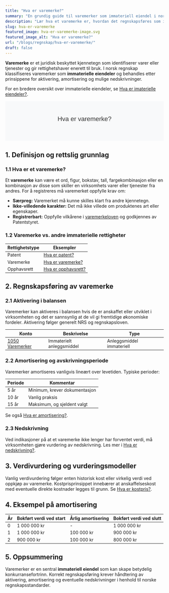 ```yaml
---
title: "Hva er varemerke?"
summary: "En grundig guide til varemerker som immateriell eiendel i norsk regnskap. Vi dekker juridisk definisjon, regnskapsføring, amortiseringsperiode, nedskrivning og praktiske eksempler."
description: "Lær hva et varemerke er, hvordan det regnskapsføres som immateriell eiendel i Norge, inkludert aktivering, amortisering og nedskrivning."
slug: hva-er-varemerke
featured_image: hva-er-varemerke-image.svg
featured_image_alt: "Hva er varemerke?"
url: "/blogs/regnskap/hva-er-varemerke/"
draft: false
---
```



**Varemerke** er et juridisk beskyttet kjennetegn som identifiserer varer eller tjenester og gir rettighetshaver enerett til bruk. I norsk regnskap klassifiseres varemerker som **immaterielle eiendeler** og behandles etter prinsippene for aktivering, amortisering og mulige nedskrivninger.

For en bredere oversikt over immaterielle eiendeler, se [Hva er imaterielle eiendeler?](/blogs/regnskap/hva-er-imaterielle-eiendeler "Hva er Imaterielle Eiendeler? Komplett Guide til Immaterielle Verdier i Regnskap").

![Hva er varemerke?](hva-er-varemerke-image.svg)

## 1. Definisjon og rettslig grunnlag

### 1.1 Hva er et varemerke?

Et **varemerke** kan være et ord, figur, bokstav, tall, fargekombinasjon eller en kombinasjon av disse som skiller en virksomhets varer eller tjenester fra andres. For å registreres må varemerket oppfylle krav om:

* **Særpreg:** Varemerket må kunne skilles klart fra andre kjennetegn.
* **Ikke-villedende karakter:** Det må ikke villede om produktenes art eller egenskaper.
* **Registrerbart:** Oppfylle vilkårene i [varemerkeloven](https://lovdata.no/dokument/NL/lov/2010-06-26-19) og godkjennes av Patentstyret.

### 1.2 Varemerke vs. andre immaterielle rettigheter

| Rettighetstype | Eksempler |
|----------------|----------|
| Patent         | [Hva er patent?](/blogs/regnskap/hva-er-patent "Hva er Patent? Guide til Patentbeskyttelse") |
| Varemerke      | [Hva er varemerke?](/blogs/regnskap/hva-er-varemerke "Hva er Varemerke? Guide til Immaterielle Eiendeler i Regnskap") |
| Opphavsrett    | [Hva er opphavsrett?](/blogs/regnskap/hva-er-opphavsrett "Hva er Opphavsrett? Guide til Opphavsrett i Regnskap") |

## 2. Regnskapsføring av varemerke

### 2.1 Aktivering i balansen

Varemerker kan aktiveres i balansen hvis de er anskaffet eller utviklet i virksomheten og det er sannsynlig at de vil gi fremtidige økonomiske fordeler. Aktivering følger generelt NRS og regnskapsloven.

| Konto | Beskrivelse | Type |
|-------|-------------|------|
| [1050 Varemerker](/blogs/kontoplan/1050-varemerker "Konto 1050 - Varemerker") | Immaterielt anleggsmiddel | Anleggsmiddel immateriell |

### 2.2 Amortisering og avskrivningsperiode

Varemerker amortiseres vanligvis lineært over levetiden. Typiske perioder:

| Periode | Kommentar |
|---------|-----------|
| 5 år    | Minimum, krever dokumentasjon |
| 10 år   | Vanlig praksis |
| 15 år   | Maksimum, og sjeldent valgt |

Se også [Hva er amortisering?](/blogs/regnskap/hva-er-amortisering "Hva er Amortisering? En Komplett Guide til Avskrivninger").

### 2.3 Nedskrivning

Ved indikasjoner på at et varemerke ikke lenger har forventet verdi, må virksomheten gjøre vurdering av nedskrivning. Les mer i [Hva er nedskrivning?](/blogs/regnskap/hva-er-nedskrivning "Hva er Nedskrivning? Guide til Nedskrivning i Regnskap").

## 3. Verdivurdering og vurderingsmodeller

Vanlig verdivurdering følger enten historisk kost eller virkelig verdi ved oppkjøp av varemerke. Kostprisprinsippet innebærer at anskaffelseskost med eventuelle direkte kostnader legges til grunn. Se [Hva er kostpris?](/blogs/regnskap/hva-er-kostpris "Hva er Kostpris? Komplett Guide til Anskaffelseskost").

## 4. Eksempel på amortisering

| År | Bokført verdi ved start | Årlig amortisering | Bokført verdi ved slutt |
|----|-------------------------|--------------------|-------------------------|
| 0  | 1 000 000 kr            | -                  | 1 000 000 kr            |
| 1  | 1 000 000 kr            | 100 000 kr         | 900 000 kr              |
| 2  | 900 000 kr              | 100 000 kr         | 800 000 kr              |

## 5. Oppsummering

Varemerker er en sentral **immateriell eiendel** som kan skape betydelig konkurransefortrinn. Korrekt regnskapsføring krever håndtering av aktivering, amortisering og eventuelle nedskrivninger i henhold til norske regnskapsstandarder.
